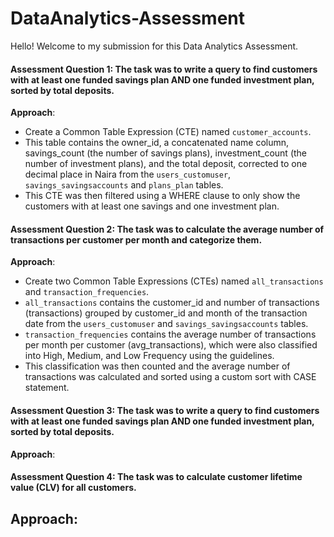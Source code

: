 # DataAnalytics-Assessment

Hello! Welcome to my submission for this Data Analytics Assessment.

#### Assessment Question 1: The task was to write a query to find customers with at least one funded savings plan AND one funded investment plan, sorted by total deposits.
**Approach**:
- Create a Common Table Expression (CTE) named `customer_accounts`. 
- This table contains the owner_id, a concatenated name column, savings_count (the number of savings plans), investment_count (the number of investment plans), and the total deposit, corrected to one               decimal place in Naira from the `users_customuser`, `savings_savingsaccounts` and `plans_plan` tables.
- This CTE was then filtered using a WHERE clause to only show the customers with at least one savings and one investment plan.


#### Assessment Question 2: The task was to calculate the average number of transactions per customer per month and categorize them.
**Approach**:
- Create two Common Table Expressions (CTEs) named `all_transactions` and `transaction_frequencies`.
- `all_transactions` contains the customer_id and number of transactions (transactions) grouped by customer_id and month of the transaction date from the `users_customuser` and `savings_savingsaccounts` tables.
- `transaction_frequencies` contains the average number of transactions per month per customer (avg_transactions), which were also classified into High, Medium, and Low Frequency using the guidelines.
- This classification was then counted and the average number of transactions was calculated and sorted using a custom sort with CASE statement.


#### Assessment Question 3: The task was to write a query to find customers with at least one funded savings plan AND one funded investment plan, sorted by total deposits.
**Approach**:


#### Assessment Question 4: The task was to calculate customer lifetime value (CLV) for all customers.
**Approach**:
- 
